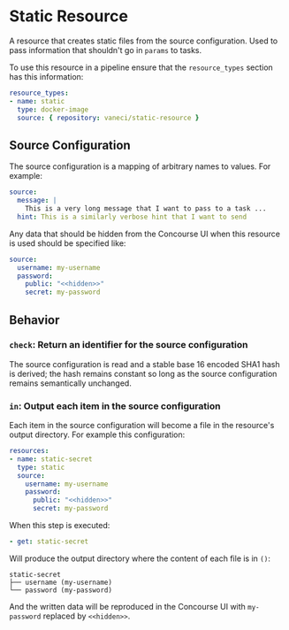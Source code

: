 # Static Resource

A resource that creates static files from the source configuration. Used to pass
information that shouldn't go in `params` to tasks.

To use this resource in a pipeline ensure that the `resource_types` section has
this information:

```yaml
resource_types:
- name: static
  type: docker-image
  source: { repository: vaneci/static-resource }
```

## Source Configuration

The source configuration is a mapping of arbitrary names to values. For example:

```yaml
source: 
  message: |
    This is a very long message that I want to pass to a task ...
  hint: This is a similarly verbose hint that I want to send
```

Any data that should be hidden from the Concourse UI when this resource is used
should be specified like:

```yaml
source: 
  username: my-username
  password:
    public: "<<hidden>>"
    secret: my-password
```

## Behavior

### `check`: Return an identifier for the source configuration

The source configuration is read and a stable base 16 encoded SHA1 hash is
derived; the hash remains constant so long as the source configuration remains
semantically unchanged.

### `in`: Output each item in the source configuration

Each item in the source configuration will become a file in the resource's
output directory. For example this configuration:

```yaml
resources:
- name: static-secret
  type: static
  source: 
    username: my-username
    password:
      public: "<<hidden>>"
      secret: my-password
```

When this step is executed:

```yaml
- get: static-secret
```

Will produce the output directory where the content of each file is in `()`:

```
static-secret
├── username (my-username)
└── password (my-password)
```

And the written data will be reproduced in the Concourse UI with `my-password`
replaced by `<<hidden>>`.
